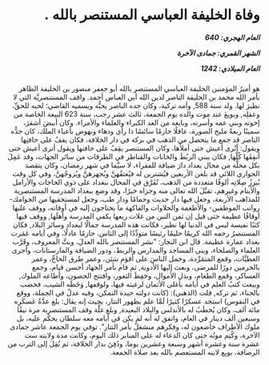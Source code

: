 <h1 dir="rtl">وفاة الخليفة العباسي المستنصر بالله .</h1>

<h5 dir="rtl">العام الهجري:  640

الشهر القمري: جمادى الآخرة

العام الميلادي: 1242</h5>

<p dir="rtl">هو أميرُ المؤمنين الخليفة العباسي المستنصر بالله أبو جعفر منصور بن الخليفة الظاهر بأمر الله محمد بن الخليفة الناصر لدين الله أبي العباس أحمد. واقف المستنصريَّة التي لا نظيرَ لها. ولد سنة 588, وأمه تركية، وكان جده الناصر يحبُّه ويسميه القاضي؛ لحبه للحقِّ، وعقلِه, وبويعَ عند موت والده يوم الجمعة، ثالث عشر رجب، سنة 623 البيعة الخاصة من إخوته وبني عمه وأسرته، وبايعه من الغد الكبراء والعلماء والأمراء. وكان أبيضَ أشقرَ، سمينًا ربعةً مليح الصورة، عاقلًا حازمًا سائسًا ذا رأي ودهاء ونهوض بأعباء الملك، كان جدُّه الناصر قد جمع ما يتحصل من الذهب في بركة في دار الخلافة، فكان يقفُ على حافتِها ويقول: أتُرى أعيش حتى أملأَها، وكان المستنصر يقِفُ على حافتها ويقول أترى أعيش حتى أنفِقَها كُلَّها, فكان يبني الربُطَ والخانات والقناطر في الطرقات من سائر الجهات، وقد عَمِلَ بكل محلَّة من محال بغداد دارَ ضيافة للفقراء، لا سيَّما في شهر رمضان، وكان يتقصد الجواري اللائي قد بلغن الأربعين فيُشترين له فيُعتقُهنَّ ويُجهزهنَّ ويُزوجُهنَّ، وفي كل وقت يُبرِزُ صِلاتِه ألوفًا متعددة من الذهب، تُفَرَّق في المحال ببغداد على ذوي الحاجات والأرامل والأيتام وغيرهم، تقبَّلَ الله تعالى منه وجزاه خيرًا، وقد وضع ببغداد المدرسة المستنصرية للمذاهب الأربعة، وجعل فيها دار حديث وحمامًا ودار طب، وجعل لمستحقيها من الجوامك- رواتب الموظفين- والأطعمة والحلاوات والفاكهة ما يحتاجون إليه في أوقاته، ووقف عليها أوقافًا عظيمة حتى قيل إن ثمن التبن من غلات ريعها يكفي المدرسة وأهلَها, ووقف فيها كتبًا نفيسة ليس في الدنيا لها نظير، فكانت هذه المدرسة جمالًا لبغداد وسائر البلاد, فكان المستنصرُ رحمه الله كريمًا حليمًا رئيسًا متودِّدًا إلى الناس، حازمًا عادلًا، وفي أيامه عَمَرت بغداد عمارة عظيمة. قال ابن النجار: "نشر المستنصر بالله العدلَ، وبثَّ المعروف، وقَرَّب العلماء والصلحاء، وبنى المساجد والمدارس والربط، ودور الضيافة والمارستانات، وأجرى العطيَّات، وقمع المتمَرِّدة، وحمل الناسَ على أقوَمِ سَنَن، وعمر طرق الحاجِّ، وعمر بالحرمين دورًا للمرضى، وبعث إليها الأدوية, ثم قام بأمر الجهاد أحسن قيام، وجمع العساكر، وقمع الطغام، وبذل الأموال، وحَفِظَ الثغور، وافتتح الحصون، وأطاعه الملوك, وبيعت كتبُ العلم في أيامه بأغلى الأثمان لرغبته فيها، ولوقفها, وَخَطَه الشيب، فخضب بالحناء، ثم تركه, قلت (الذهبي): (كانت دولته جيدة التمكن، وفيه عدلٌ في الجملة، ووقع في النفوس) استجد عسكرًا كثيرًا لَمَّا علم بظهور التتار، بحيث إنه يقال: بلغ عدَّةُ عَسكَرِه مائة ألف، وكان يُخطَبُ له بالأندلس والبلاد البعيدة, وبلغ غلَّة وقف المستنصرية مرة نيفًا وسبعين ألف دينار في العام، واتفق له أنه لم يكن في أيامه معه سلطان يحكُم عليه، بل ملوك الأطراف خاضعون له، وفكرهم منشغلٌ بأمر التتار". توفي يوم الجمعة عاشر جمادى الآخرة، وكُتِم موتُه حتى كان الدعاء له على المنابر ذلك اليوم، وكانت مدة ولايته ست عشرة سنة وعشرة أشهر وسبعة وعشرين يوما، ودُفِنَ بدار الخلافة، ثم نُقِلَ إلى الترب من الرصافة، بويع لابنه المستعصم بالله بعد صلاة الجمعة.</p></br>
